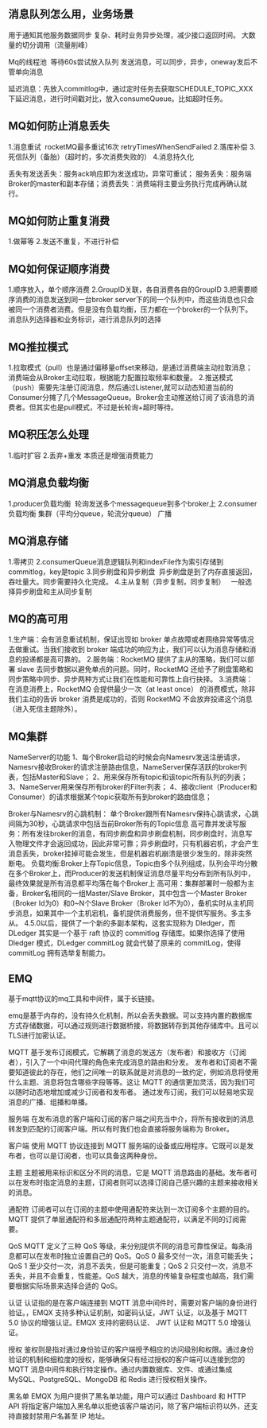 ## 消息队列怎么用，业务场景
用于通知其他服务数据同步
复杂、耗时业务异步处理，减少接口返回时间。
大数量的切分调用（流量削峰）

Mq的线程池  等待60s尝试放入队列
发送消息，可以同步，异步，oneway发后不管单向消息

延迟消息：先放入commitlog中，通过定时任务去获取SCHEDULE_TOPIC_XXX下延迟消息，进行时间戳对比，放入consumeQueue。比如超时任务。

## MQ如何防止消息丢失
1.消息重试  rocketMQ最多重试16次  retryTimesWhenSendFailed
2.落库补偿
3.死信队列（备胎）（超时的，多次消费失败的）
4.消息持久化

丢失有发送丢失：服务ack响应即为发送成功，异常可重试； 服务丢失：服务端Broker的master和副本存储；消费丢失：消费端将主要业务执行完成再确认就行。

## MQ如何防止重复消费
1.做幂等
2.发送不重复，不进行补偿

## MQ如何保证顺序消费
1.顺序放入，单个顺序消费
2.GroupID关联，各自消费各自的GroupID
3.把需要顺序消费的消息发送到同一台broker server下的同一个队列中，而这些消息也只会被同一个消费者消费。但是没有负载均衡，压力都在一个broker的一个队列下。消息队列选择器和业务标识，进行消息队列的选择

## MQ推拉模式
1.拉取模式（pull）也是通过偏移量offset来移动，是通过消费端主动拉取消息；消费端会从Broker主动拉取，根据能力配置拉取频率和数量。
2.推送模式（push）需要先注册订阅消息，然后通过Listener,就可以动态知道当前的Consumer分摊了几个MessageQueue。Broker会主动推送给订阅了该消息的消费者。但其实也是pull模式，不过是长轮询+超时等待。

## MQ积压怎么处理
1.临时扩容
2.丢弃+重发
本质还是增强消费能力

## MQ消息负载均衡
1.producer负载均衡  轮询发送多个messagequeue到多个broker上
2.consumer负载均衡 集群（平均分queue，轮流分queue） 广播

## MQ消息存储
1.零拷贝
2.consumerQueue消息逻辑队列和indexFile作为索引存储到commitlog，key是topic
3.同步刷盘和异步刷盘  异步刷盘是到了内存直接返回，吞吐量大。同步需要持久化完成。
4.主从复制（异步复制，同步复制）  
 一般选择异步刷盘和主从同步复制

## MQ的高可用
1.生产端：会有消息重试机制，保证出现如 broker 单点故障或者网络异常等情况去做重试。当我们接收到 broker 端成功的响应为止，我们可以认为消息存储和消息的投递都是高可靠的。
2.服务端：RocketMQ 提供了主从的策略，我们可以部署 slave 去同步数据以避免单点的问题。同时，RocketMQ 还给予了刷盘策略和同步策略中同步、异步两种方式让我们在性能和可靠性上自行抉择。
3.消费端：在消息消费上，RocketMQ 会提供最少一次（at least once） 的消费模式，除非我们主动的告诉 broker 消费是成功的，否则 RocketMQ 不会放弃投递这个消息（进入死信主题除外）。

## MQ集群
NameServer的功能
1、每个Broker启动的时候会向Namesrv发送注册请求，Namesrv接收Broker的请求注册路由信息，NameServer保存活跃的broker列表，包括Master和Slave；
2、用来保存所有topic和该topic所有队列的列表；
3、NameServer用来保存所有broker的Filter列表；
4、接收client（Producer和Consumer）的请求根据某个topic获取所有到broker的路由信息；

Broker与Namesrv的心跳机制：
单个Broker跟所有Namesrv保持心跳请求，心跳间隔为30秒，心跳请求中包括当前Broker所有的Topic信息
高可靠并发读写服务：所有发往broker的消息，有同步刷盘和异步刷盘机制，同步刷盘时，消息写入物理文件才会返回成功，因此非常可靠；异步刷盘时，只有机器宕机，才会产生消息丢失，broker挂掉可能会发生，但是机器宕机崩溃是很少发生的，除非突然断电。
负载均衡:Broker上存Topic信息，Topic由多个队列组成，队列会平均分散在多个Broker上，而Producer的发送机制保证消息尽量平均分布到所有队列中，最终效果就是所有消息都平均落在每个Broker上
高可用：集群部署时一般都为主备，Broker名相同的一组Master/Slave Broker，其中包含一个Master Broker（Broker Id为0）和0~N个Slave Broker（Broker Id不为0），备机实时从主机同步消息，如果其中一个主机宕机，备机提供消费服务，但不提供写服务。多主多从。
4.5.0以后，提供了一个新的多副本架构，这套实现称为 Dledger，而 DLedger 其实是一个基于 raft 协议的 commitlog 存储库。如果你选择了使用 Dledger 模式，DLedger commitLog 就会代替了原来的 commitLog，使得 commitLog 拥有选举复制能力。

## EMQ
基于mqtt协议的mq工具和中间件，属于长链接。

emq是基于内存的，没有持久化机制，所以会丢失数据。可以支持内置的数据库方式存储数据，可以通过规则进行数据桥接，将数据转存到其他存储库中。且可以TLS进行加密认证。

MQTT 基于发布订阅模式，它解耦了消息的发送方（发布者）和接收方（订阅者），引入了一个中间代理的角色来完成消息的路由和分发。
发布者和订阅者不需要知道彼此的存在，他们之间唯一的联系就是对消息的一致约定，例如消息将使用什么主题、消息将包含哪些字段等等。这让 MQTT 的通信更加灵活，因为我们可以随时动态地增加或减少订阅者和发布者。
通过发布订阅，我们可以轻易地实现消息的广播、组播和单播。

服务端
在发布消息的客户端和订阅的客户端之间充当中介，将所有接收到的消息转发到匹配的订阅客户端。所以有时我们也会直接将服务端称为 Broker。

客户端
使用 MQTT 协议连接到 MQTT 服务端的设备或应用程序。它既可以是发布者，也可以是订阅者，也可以具备这两种身份。

主题
主题被用来标识和区分不同的消息，它是 MQTT 消息路由的基础。发布者可以在发布时指定消息的主题，订阅者则可以选择订阅自己感兴趣的主题来接收相关的消息。

通配符
订阅者可以在订阅的主题中使用通配符来达到一次订阅多个主题的目的。MQTT 提供了单层通配符和多层通配符两种主题通配符，以满足不同的订阅需要。

QoS
MQTT 定义了三种 QoS 等级，来分别提供不同的消息可靠性保证。每条消息都可以在发布时独立设置自己的 QoS。QoS 0 最多交付一次，消息可能丢失；QoS 1 至少交付一次，消息不丢失，但是可能重复；QoS 2 只交付一次，消息不丢失，并且不会重复，性能差。QoS 越大，消息的传输复杂程度也越高，我们需要根据实际场景来选择合适的 QoS。

认证
认证指的是在客户端连接到 MQTT 消息中间件时，需要对客户端的身份进行验证。，EMQX 支持多种认证机制，如密码认证，JWT 认证，以及基于 MQTT 5.0 协议的增强认证。EMQX 支持的密码认证、 JWT 认证和 MQTT 5.0 增强认证。

授权
鉴权则是指对通过身份验证的客户端授予相应的访问级别和权限。通过身份验证的机制和细粒度的授权，能够确保只有经过授权的客户端可以连接到您的 MQTT 消息中间件和执行特定操作。通过内置数据库、文件、或通过集成 MySQL、PostgreSQL、MongoDB 和 Redis 进行授权相关操作。

黑名单
EMQX 为用户提供了黑名单功能，用户可以通过 Dashboard 和 HTTP API 将指定客户端加入黑名单以拒绝该客户端访问，除了客户端标识符以外，还支持直接封禁用户名甚至 IP 地址。